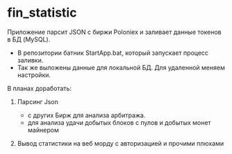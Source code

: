 # fin_statistic

Приложение парсит JSON с биржи Poloniex и заливает данные токенов в БД (MySQL).

* В репозитории батник StartApp.bat, который запускает процесс заливки.
* Так же выложены данные для локальной БД. Для удаленной меняем настройки.

В планах доработать:

1) Парсинг Json 
    - с других Бирж для анализа арбитража.
    - для анализа удачи добытых блоков с пулов и добытых монет майнером

2) Вывод статистики на веб морду с авторизацией и прочими плюхами
